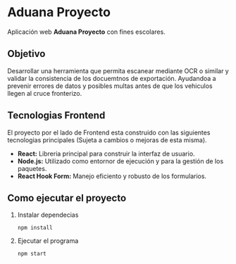 # Aduana Proyecto

Aplicación web **Aduana Proyecto** con fines escolares.

## Objetivo

Desarrollar una herramienta que permita escanear mediante OCR o similar y validar la consistencia de los docuemtnos de exportación. Ayudandoa a prevenir errores de datos y posibles multas antes de que los vehiculos llegen al cruce fronterizo.

## Tecnologias Frontend

El proyecto por el lado de Frontend esta construido con las siguientes tecnologias principales (Sujeta a cambios o mejoras de esta misma).

- **React:** Libreria principal para construir la interfaz de usuario.
- **Node.js:** Utilizado como entornor de ejecución y para la gestión de los paquetes.
- **React Hook Form:** Manejo eficiento y robusto de los formularios.

## Como ejecutar el proyecto

1. Instalar dependecias

   ```
   npm install
   ```

2. Ejecutar el programa
   ```
   npm start
   ```
